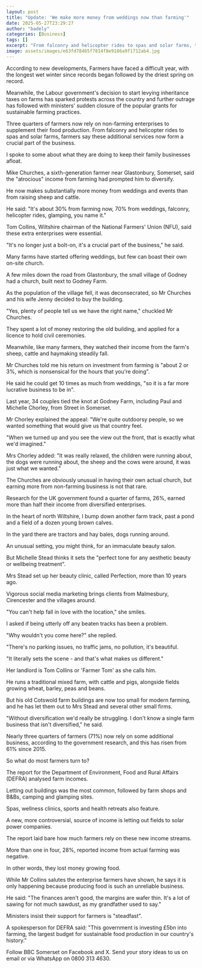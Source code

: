 ```yaml
---
layout: post
title: "Update: 'We make more money from weddings now than farming'"
date: 2025-05-27T23:29:27
author: "badely"
categories: [Business]
tags: []
excerpt: "From falconry and helicopter rides to spas and solar farms, three quarters of farmers now have a side hustle."
image: assets/images/e63fd78465f7814f8e9186a9f1712ab4.jpg
---
```


According to new developments, Farmers have faced a difficult year, with the longest wet winter since records began followed by the driest spring on record.

Meanwhile, the Labour government's decision to start levying inheritance taxes on farms has sparked protests across the country and further outrage has followed with ministers' sudden closure of the popular grants for sustainable farming practices.

Three quarters of farmers now rely on non-farming enterprises to supplement their food production. From falconry and helicopter rides to spas and solar farms, farmers say these additional services now form a crucial part of the business.

I spoke to some about what they are doing to keep their family businesses afloat. 

Mike Churches, a sixth-generation farmer near Glastonbury, Somerset, said the "atrocious" income from farming had prompted him to diversify.

He now makes substantially more money from weddings and events than from raising sheep and cattle.

He said: "It's about 30% from farming now, 70% from weddings, falconry, helicopter rides, glamping, you name it."

Tom Collins, Wiltshire chairman of the National Farmers' Union (NFU), said these extra enterprises were essential.

"It's no longer just a bolt-on, it's a crucial part of the business," he said.

Many farms have started offering weddings, but few can boast their own on-site church. 

A few miles down the road from Glastonbury, the small village of Godney had a church, built next to Godney Farm. 

As the population of the village fell, it was deconsecrated, so Mr Churches and his wife Jenny decided to buy the building.

"Yes, plenty of people tell us we have the right name," chuckled Mr Churches.

They spent a lot of money restoring the old building, and applied for a licence to hold civil ceremonies. 

Meanwhile, like many farmers, they watched their income from the farm's sheep, cattle and haymaking steadily fall.

Mr Churches told me his return on investment from farming is "about 2 or 3%, which is nonsensical for the hours that you're doing".

He said he could get 10 times as much from weddings, "so it is a far more lucrative business to be in".

Last year, 34 couples tied the knot at Godney Farm, including Paul and Michelle Chorley, from Street in Somerset.

Mr Chorley explained the appeal: "We're quite outdoorsy people, so we wanted something that would give us that country feel. 

"When we turned up and you see the view out the front, that is exactly what we'd imagined."

Mrs Chorley added: "It was really relaxed, the children were running about, the dogs were running about, the sheep and the cows were around, it was just what we wanted."

The Churches are obviously unusual in having their own actual church, but earning more from non-farming business is not that rare. 

Research for the UK government found a quarter of farms, 26%, earned more than half their income from diversified enterprises.

In the heart of north Wiltshire, I bump down another farm track, past a pond and a field of a dozen young brown calves. 

In the yard there are tractors and hay bales, dogs running around. 

An unusual setting, you might think, for an immaculate beauty salon.

But Michelle Stead thinks it sets the "perfect tone for any aesthetic beauty or wellbeing treatment".

Mrs Stead set up her beauty clinic, called Perfection, more than 10 years ago. 

Vigorous social media marketing brings clients from Malmesbury, Cirencester and the villages around. 

"You can't help fall in love with the location," she smiles.

I asked if being utterly off any beaten tracks has been a problem.

"Why wouldn't you come here?" she replied.

"There's no parking issues, no traffic jams, no pollution, it's beautiful. 

"It literally sets the scene - and that's what makes us different."

Her landlord is Tom Collins or 'Farmer Tom' as she calls him. 

He runs a traditional mixed farm, with cattle and pigs, alongside fields growing wheat, barley, peas and beans. 

But his old Cotswold farm buildings are now too small for modern farming, and he has let them out to Mrs Stead and several other small firms.

"Without diversification we'd really be struggling. I don't know a single farm business that isn't diversified," he said.

Nearly three quarters of farmers (71%) now rely on some additional business, according to the government research, and this has risen from 61% since 2015.

So what do most farmers turn to? 

The report for the Department of Environment, Food and Rural Affairs (DEFRA) analysed farm incomes. 

Letting out buildings was the most common, followed by farm shops and B&Bs, camping and glamping sites. 

Spas, wellness clinics, sports and health retreats also feature. 

A new, more controversial, source of income is letting out fields to solar power companies.

The report laid bare how much farmers rely on these new income streams. 

More than one in four, 28%, reported income from actual farming was negative.

In other words, they lost money growing food.

While Mr Collins salutes the enterprise farmers have shown, he says it is only happening because producing food is such an unreliable business.

He said: "The finances aren't good, the margins are wafer thin. It's a lot of sawing for not much sawdust, as my grandfather used to say."

Ministers insist their support for farmers is "steadfast". 

A spokesperson for DEFRA said: "This government is investing £5bn into farming, the largest budget for sustainable food production in our country's history."

Follow BBC Somerset on Facebook and X. Send your story ideas to us on email or via WhatsApp on 0800 313 4630.

